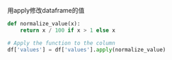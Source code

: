 用apply修改dataframe的值
```py
def normalize_value(x):
    return x / 100 if x > 1 else x

# Apply the function to the column
df['values'] = df['values'].apply(normalize_value)
```